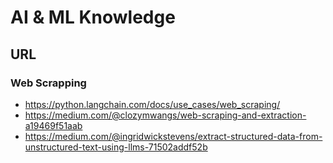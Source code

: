 # AI & ML Knowledge

## URL
### Web Scrapping
- https://python.langchain.com/docs/use_cases/web_scraping/
- https://medium.com/@clozymwangs/web-scraping-and-extraction-a19469f51aab
- https://medium.com/@ingridwickstevens/extract-structured-data-from-unstructured-text-using-llms-71502addf52b
